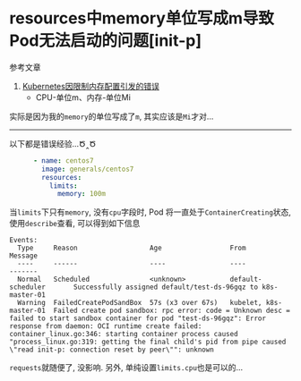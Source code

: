 # resources中memory单位写成m导致Pod无法启动的问题[init-p]

参考文章

1. [Kubernetes因限制内存配置引发的错误](https://cloud.tencent.com/developer/article/1411527)
    - CPU-单位m、内存-单位Mi

实际是因为我的`memory`的单位写成了`m`, 其实应该是`Mi`才对...

------

以下都是错误经验...Ծ‸Ծ

```yaml
      - name: centos7
        image: generals/centos7
        resources:
          limits:
            memory: 100m
```

当`limits`下只有`memory`, 没有`cpu`字段时, Pod 将一直处于`ContainerCreating`状态, 使用`describe`查看, 可以得到如下信息

```
Events:
  Type     Reason                  Age                 From                    Message
  ----     ------                  ----                ----                    -------
  Normal   Scheduled               <unknown>           default-scheduler       Successfully assigned default/test-ds-96gqz to k8s-master-01
  Warning  FailedCreatePodSandBox  57s (x3 over 67s)   kubelet, k8s-master-01  Failed create pod sandbox: rpc error: code = Unknown desc = failed to start sandbox container for pod "test-ds-96gqz": Error response from daemon: OCI runtime create failed: container_linux.go:346: starting container process caused "process_linux.go:319: getting the final child's pid from pipe caused \"read init-p: connection reset by peer\"": unknown
```

`requests`就随便了, 没影响. 另外, 单纯设置`limits.cpu`也是可以的...
